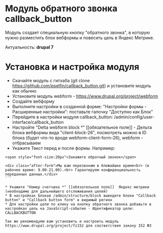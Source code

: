 # Модуль обратного звонка callback_button

Модуль создает специальную кнопку "обратного звонка", в которую нужно разместить блок вебформы и повесить цель в Яндекс Метрике.

Актуальность: **drupal 7**

# Установка и настройка модуля

* Скачайте модуль с гитхаба (git clone https://github.com/pselfin/callback_button.git) и установите модуль как обычно
* Установите модуль webform - https://www.drupal.org/project/webform
* Создайте вебформу
* Выполните настройки в созданной форме: "Настройки формы - Расширенные настройки": поставьте галочку "Доступно как Блок"
* Перейдите в настройки модуля callback_button: /admin/config/user-interface/callback_button
* Настройте "Delta webform block *" [[обязательное поле]]  - Дельта блока вебформы вида "client-block-26", посмотреть можно в ID блока (будет что-то вроде webform-client-form-26), webform - отбрасываем
* Укажите Текст перед и после формы. 
Например: 

````
<span style="font-size:20px">Закажите обратный звонок</span>

<div class="after-form">Мы вам перезвоним в ближайшее время<br> (в рабочее время: 9.00-21.00).<br> Гарантируем конфиденциальность переданных данных.</div>
```

* Укажите "Номер счетчика *" [[обязательное поле]]  Яндекс метрики (необходимо для дальнейшего отслеживания целей)
* В настройках Блоков /admin/structure/block выведите блоки "Callback button" и "Callback button form" в видимый регион
* Для настройки цели по клику на кнопку обратного звонка добавьте в настройках цель на JavaScript-событие - Идентификатор цели: CALLBACKBUTTON

Так же рекомендуем вам установить и настроить модуль https://www.drupal.org/project/fz152 для соответствия закону 152 ФЗ